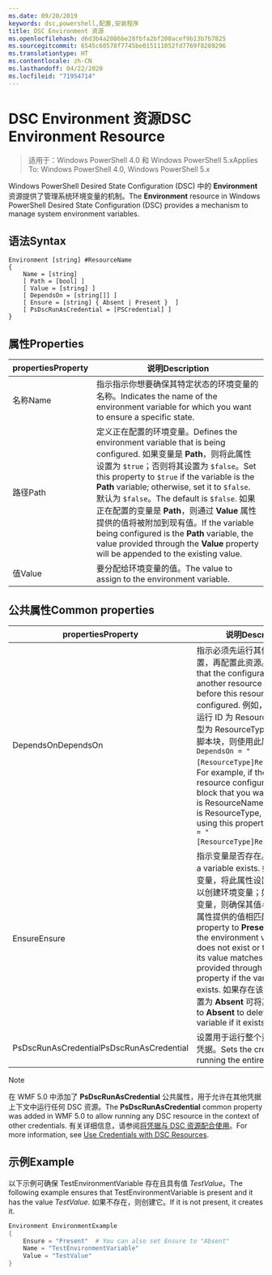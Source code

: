 ```yaml
---
ms.date: 09/20/2019
keywords: dsc,powershell,配置,安装程序
title: DSC Environment 资源
ms.openlocfilehash: d6d3b4a2086be28fbfa2bf200acef9b13b7b7825
ms.sourcegitcommit: 6545c60578f7745be015111052fd7769f8289296
ms.translationtype: HT
ms.contentlocale: zh-CN
ms.lasthandoff: 04/22/2020
ms.locfileid: "71954714"
---
```

# <a name="dsc-environment-resource"></a><span data-ttu-id="2fe70-103">DSC Environment 资源</span><span class="sxs-lookup"><span data-stu-id="2fe70-103">DSC Environment Resource</span></span>

> <span data-ttu-id="2fe70-104">适用于：Windows PowerShell 4.0 和 Windows PowerShell 5.x</span><span class="sxs-lookup"><span data-stu-id="2fe70-104">Applies To: Windows PowerShell 4.0, Windows PowerShell 5.x</span></span>

<span data-ttu-id="2fe70-105">Windows PowerShell Desired State Configuration (DSC) 中的 **Environment** 资源提供了管理系统环境变量的机制。</span><span class="sxs-lookup"><span data-stu-id="2fe70-105">The **Environment** resource in Windows PowerShell Desired State Configuration (DSC) provides a mechanism to manage system environment variables.</span></span>

## <a name="syntax"></a><span data-ttu-id="2fe70-106">语法</span><span class="sxs-lookup"><span data-stu-id="2fe70-106">Syntax</span></span>

```Syntax
Environment [string] #ResourceName
{
    Name = [string]
    [ Path = [bool] ]
    [ Value = [string] ]
    [ DependsOn = [string[]] ]
    [ Ensure = [string] { Absent | Present }  ]
    [ PsDscRunAsCredential = [PSCredential] ]
}
```

## <a name="properties"></a><span data-ttu-id="2fe70-107">属性</span><span class="sxs-lookup"><span data-stu-id="2fe70-107">Properties</span></span>

|<span data-ttu-id="2fe70-108">properties</span><span class="sxs-lookup"><span data-stu-id="2fe70-108">Property</span></span> |<span data-ttu-id="2fe70-109">说明</span><span class="sxs-lookup"><span data-stu-id="2fe70-109">Description</span></span> |
|---|---|
|<span data-ttu-id="2fe70-110">名称</span><span class="sxs-lookup"><span data-stu-id="2fe70-110">Name</span></span> |<span data-ttu-id="2fe70-111">指示指示你想要确保其特定状态的环境变量的名称。</span><span class="sxs-lookup"><span data-stu-id="2fe70-111">Indicates the name of the environment variable for which you want to ensure a specific state.</span></span> |
|<span data-ttu-id="2fe70-112">路径</span><span class="sxs-lookup"><span data-stu-id="2fe70-112">Path</span></span> |<span data-ttu-id="2fe70-113">定义正在配置的环境变量。</span><span class="sxs-lookup"><span data-stu-id="2fe70-113">Defines the environment variable that is being configured.</span></span> <span data-ttu-id="2fe70-114">如果变量是 **Path**，则将此属性设置为 `$true`；否则将其设置为 `$false`。</span><span class="sxs-lookup"><span data-stu-id="2fe70-114">Set this property to `$true` if the variable is the **Path** variable; otherwise, set it to `$false`.</span></span> <span data-ttu-id="2fe70-115">默认为 `$false`。</span><span class="sxs-lookup"><span data-stu-id="2fe70-115">The default is `$false`.</span></span> <span data-ttu-id="2fe70-116">如果正在配置的变量是 **Path**，则通过 **Value** 属性提供的值将被附加到现有值。</span><span class="sxs-lookup"><span data-stu-id="2fe70-116">If the variable being configured is the **Path** variable, the value provided through the **Value** property will be appended to the existing value.</span></span> |
|<span data-ttu-id="2fe70-117">值</span><span class="sxs-lookup"><span data-stu-id="2fe70-117">Value</span></span> |<span data-ttu-id="2fe70-118">要分配给环境变量的值。</span><span class="sxs-lookup"><span data-stu-id="2fe70-118">The value to assign to the environment variable.</span></span> |

## <a name="common-properties"></a><span data-ttu-id="2fe70-119">公共属性</span><span class="sxs-lookup"><span data-stu-id="2fe70-119">Common properties</span></span>

|<span data-ttu-id="2fe70-120">properties</span><span class="sxs-lookup"><span data-stu-id="2fe70-120">Property</span></span> |<span data-ttu-id="2fe70-121">说明</span><span class="sxs-lookup"><span data-stu-id="2fe70-121">Description</span></span> |
|---|---|
|<span data-ttu-id="2fe70-122">DependsOn</span><span class="sxs-lookup"><span data-stu-id="2fe70-122">DependsOn</span></span> |<span data-ttu-id="2fe70-123">指示必须先运行其他资源的配置，再配置此资源。</span><span class="sxs-lookup"><span data-stu-id="2fe70-123">Indicates that the configuration of another resource must run before this resource is configured.</span></span> <span data-ttu-id="2fe70-124">例如，如果想要首先运行 ID 为 ResourceName、类型为 ResourceType 的资源配置脚本块，则使用此属性的语法为 `DependsOn = "[ResourceType]ResourceName"`。</span><span class="sxs-lookup"><span data-stu-id="2fe70-124">For example, if the ID of the resource configuration script block that you want to run first is ResourceName and its type is ResourceType, the syntax for using this property is `DependsOn = "[ResourceType]ResourceName"`.</span></span> |
|<span data-ttu-id="2fe70-125">Ensure</span><span class="sxs-lookup"><span data-stu-id="2fe70-125">Ensure</span></span> |<span data-ttu-id="2fe70-126">指示变量是否存在。</span><span class="sxs-lookup"><span data-stu-id="2fe70-126">Indicates if a variable exists.</span></span> <span data-ttu-id="2fe70-127">如果不存在此变量，将此属性设置为 **Present** 以创建环境变量；如果已存在此变量，则确保其值与通过 **Value** 属性提供的值相匹配。</span><span class="sxs-lookup"><span data-stu-id="2fe70-127">Set this property to **Present** to create the environment variable if it does not exist or to ensure that its value matches what is provided through the **Value** property if the variable already exists.</span></span> <span data-ttu-id="2fe70-128">如果存在该变量，将其设置为 **Absent** 可将其删除。</span><span class="sxs-lookup"><span data-stu-id="2fe70-128">Set it to **Absent** to delete the variable if it exists.</span></span> |
|<span data-ttu-id="2fe70-129">PsDscRunAsCredential</span><span class="sxs-lookup"><span data-stu-id="2fe70-129">PsDscRunAsCredential</span></span> |<span data-ttu-id="2fe70-130">设置用于运行整个资源的身份的凭据。</span><span class="sxs-lookup"><span data-stu-id="2fe70-130">Sets the credential for running the entire resource as.</span></span> |

> [!NOTE]
> <span data-ttu-id="2fe70-131">在 WMF 5.0 中添加了 **PsDscRunAsCredential** 公共属性，用于允许在其他凭据上下文中运行任何 DSC 资源。</span><span class="sxs-lookup"><span data-stu-id="2fe70-131">The **PsDscRunAsCredential** common property was added in WMF 5.0 to allow running any DSC resource in the context of other credentials.</span></span> <span data-ttu-id="2fe70-132">有关详细信息，请参阅[将凭据与 DSC 资源配合使用](../../../configurations/runasuser.md)。</span><span class="sxs-lookup"><span data-stu-id="2fe70-132">For more information, see [Use Credentials with DSC Resources](../../../configurations/runasuser.md).</span></span>

## <a name="example"></a><span data-ttu-id="2fe70-133">示例</span><span class="sxs-lookup"><span data-stu-id="2fe70-133">Example</span></span>

<span data-ttu-id="2fe70-134">以下示例可确保 TestEnvironmentVariable 存在且具有值 _TestValue_。</span><span class="sxs-lookup"><span data-stu-id="2fe70-134">The following example ensures that TestEnvironmentVariable is present and it has the value _TestValue_.</span></span> <span data-ttu-id="2fe70-135">如果不存在，则创建它。</span><span class="sxs-lookup"><span data-stu-id="2fe70-135">If it is not present, it creates it.</span></span>

```powershell
Environment EnvironmentExample
{
    Ensure = "Present"  # You can also set Ensure to "Absent"
    Name = "TestEnvironmentVariable"
    Value = "TestValue"
}
```